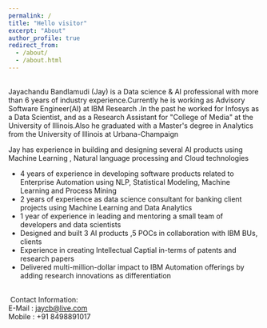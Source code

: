 ```yaml
---
permalink: /
title: "Hello visitor"
excerpt: "About"
author_profile: true
redirect_from: 
  - /about/
  - /about.html
---
```

<br />
Jayachandu Bandlamudi (Jay) is a Data science & AI professional with more than 6 years of industry experience.Currently he is working as Advisory Software Engineer(AI) at IBM Research .In the past he worked for Infosys as a Data Scientist, and as a Research Assistant for "College of Media" at the University of Illinois.Also he graduated with a
Master's degree in Analytics from the University of Illinois at Urbana-Champaign
<br/>

Jay has experience in building and designing several AI products using Machine Learning , Natural language processing and Cloud technologies
  * 4 years of experience in developing software products related to Enterprise Automation using NLP, Statistical Modeling, Machine Learning and Process Mining
  * 2 years of experience as data science consultant for banking client projects using Machine Learning and Data Analytics
  * 1 year of experience in leading and mentoring a small team of developers and data scientists
  * Designed and built 3 AI products ,5 POCs in collaboration with IBM BUs, clients
  * Experience in creating Intellectual Captial in-terms of patents and research papers
  * Delivered multi-million-dollar impact to IBM Automation offerings by adding research innovations as differentiation
  

<br />​
Contact Information:
<br />
E-Mail : jaycb@live.com
<br />
Mobile : +91 8498891017
<br />